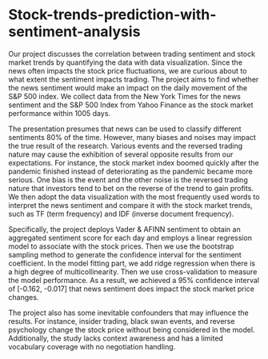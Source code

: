 # Stock-trends-prediction-with-sentiment-analysis
Our project discusses the correlation between trading sentiment and stock market trends by quantifying the data with data visualization.
Since the news often impacts the stock price fluctuations, we are curious about to what extent the sentiment impacts trading. The project
aims to find whether the news sentiment would make an impact on the daily movement of the S&P 500 index. We collect data from the New York
Times for the news sentiment and the S&P 500 Index from Yahoo Finance as the stock market performance within 1005 days. 

The presentation presumes that news can be used to classify different sentiments 80% of the time. However, many biases and noises may
impact the true result of the research. Various events and the reversed trading nature may cause the exhibition of several opposite results
from our expectations. For instance, the stock market index boomed quickly after the pandemic finished instead of deteriorating as the 
pandemic became more serious. One bias is the event and the other noise is the reversed trading nature that investors tend to bet on the 
reverse of the trend to gain profits. We then adopt the data visualization with the most frequently used words to interpret the news 
sentiment and compare it with the stock market trends, such as TF (term frequency) and IDF (inverse document frequency). 

Specifically, the project deploys Vader & AFINN sentiment to obtain an aggregated sentiment score for each day and employs a linear
regression model to associate with the stock prices. Then we use the bootstrap sampling method to generate the confidence interval for the 
sentiment coefficient. In the model fitting part, we add ridge regression when there is a high degree of multicollinearity. Then we use 
cross-validation to measure the model performance. As a result, we achieved a 95% confidence interval of [-0.162, -0.017] that news 
sentiment does impact the stock market price changes. 

The project also has some inevitable confounders that may influence the results. For instance, insider trading, black swan events, and 
reverse psychology change the stock price without being considered in the model. Additionally, the study lacks context awareness and has a 
limited vocabulary coverage with no negotiation handling. 

